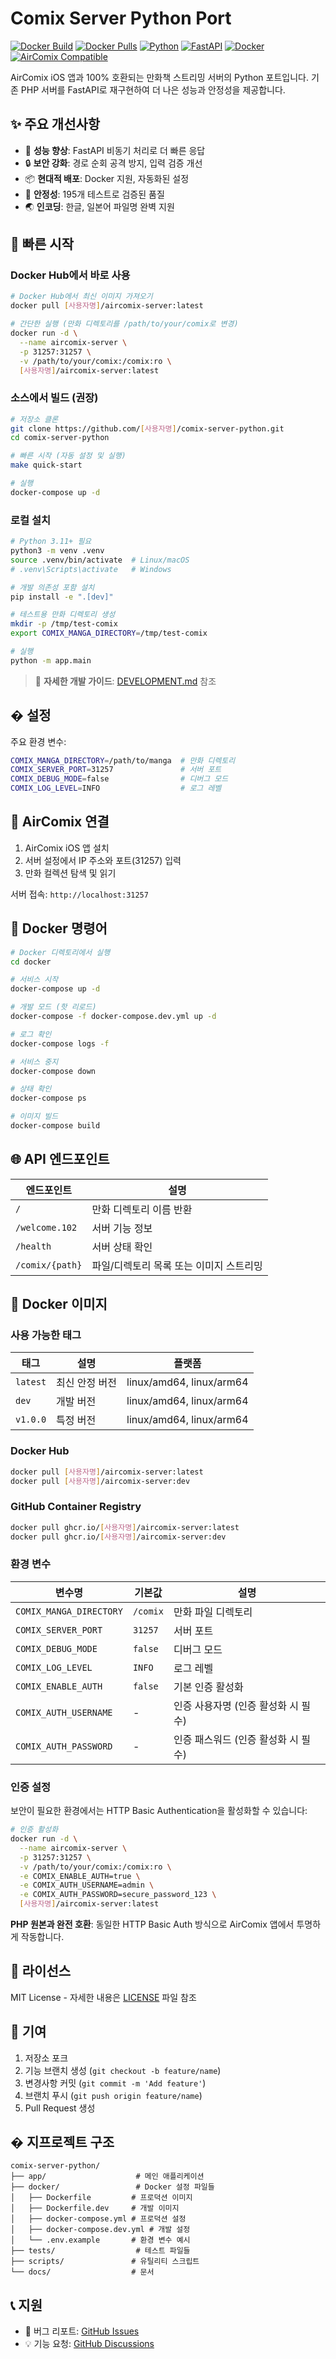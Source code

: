 # Comix Server Python Port


[![Docker Build](https://github.com/[사용자명]/comix-server-python/workflows/Docker%20Build%20and%20Push/badge.svg)](https://github.com/[사용자명]/comix-server-python/actions/workflows/docker-build.yml)
[![Docker Pulls](https://img.shields.io/docker/pulls/[사용자명]/aircomix-server)](https://hub.docker.com/r/[사용자명]/aircomix-server)
[![Python](https://img.shields.io/badge/Python-3.11+-3776AB?style=for-the-badge&logo=python&logoColor=white)](https://www.python.org/)
[![FastAPI](https://img.shields.io/badge/FastAPI-0.104+-009688?style=for-the-badge&logo=fastapi&logoColor=white)](https://fastapi.tiangolo.com/)
[![Docker](https://img.shields.io/badge/Docker-Ready-2496ED?style=for-the-badge&logo=docker&logoColor=white)](https://www.docker.com/)
[![AirComix Compatible](https://img.shields.io/badge/AirComix-100%25%20Compatible-blue?style=for-the-badge)](https://apps.apple.com/app/aircomix/)

AirComix iOS 앱과 100% 호환되는 만화책 스트리밍 서버의 Python 포트입니다. 기존 PHP 서버를 FastAPI로 재구현하여 더 나은 성능과 안정성을 제공합니다.

## ✨ 주요 개선사항

- 🚀 **성능 향상**: FastAPI 비동기 처리로 더 빠른 응답
- 🔒 **보안 강화**: 경로 순회 공격 방지, 입력 검증 개선
- 📦 **현대적 배포**: Docker 지원, 자동화된 설정
- 🧪 **안정성**: 195개 테스트로 검증된 품질
- 🌏 **인코딩**: 한글, 일본어 파일명 완벽 지원

## 🚀 빠른 시작

### Docker Hub에서 바로 사용

```bash
# Docker Hub에서 최신 이미지 가져오기
docker pull [사용자명]/aircomix-server:latest

# 간단한 실행 (만화 디렉토리를 /path/to/your/comix로 변경)
docker run -d \
  --name aircomix-server \
  -p 31257:31257 \
  -v /path/to/your/comix:/comix:ro \
  [사용자명]/aircomix-server:latest
```

### 소스에서 빌드 (권장)

```bash
# 저장소 클론
git clone https://github.com/[사용자명]/comix-server-python.git
cd comix-server-python

# 빠른 시작 (자동 설정 및 실행)
make quick-start

# 실행
docker-compose up -d
```

### 로컬 설치

```bash
# Python 3.11+ 필요
python3 -m venv .venv
source .venv/bin/activate  # Linux/macOS
# .venv\Scripts\activate   # Windows

# 개발 의존성 포함 설치
pip install -e ".[dev]"

# 테스트용 만화 디렉토리 생성
mkdir -p /tmp/test-comix
export COMIX_MANGA_DIRECTORY=/tmp/test-comix

# 실행
python -m app.main
```

> 📖 **자세한 개발 가이드**: [DEVELOPMENT.md](DEVELOPMENT.md) 참조

## � 설정

주요 환경 변수:

```bash
COMIX_MANGA_DIRECTORY=/path/to/manga  # 만화 디렉토리
COMIX_SERVER_PORT=31257               # 서버 포트
COMIX_DEBUG_MODE=false                # 디버그 모드
COMIX_LOG_LEVEL=INFO                  # 로그 레벨
```

## 📱 AirComix 연결

1. AirComix iOS 앱 설치
2. 서버 설정에서 IP 주소와 포트(31257) 입력
3. 만화 컬렉션 탐색 및 읽기

서버 접속: `http://localhost:31257`

## 🐳 Docker 명령어

```bash
# Docker 디렉토리에서 실행
cd docker

# 서비스 시작
docker-compose up -d

# 개발 모드 (핫 리로드)
docker-compose -f docker-compose.dev.yml up -d

# 로그 확인
docker-compose logs -f

# 서비스 중지
docker-compose down

# 상태 확인
docker-compose ps

# 이미지 빌드
docker-compose build
```

## 🌐 API 엔드포인트

| 엔드포인트 | 설명 |
|------------|------|
| `/` | 만화 디렉토리 이름 반환 |
| `/welcome.102` | 서버 기능 정보 |
| `/health` | 서버 상태 확인 |
| `/comix/{path}` | 파일/디렉토리 목록 또는 이미지 스트리밍 |

## 🐳 Docker 이미지

### 사용 가능한 태그

| 태그 | 설명 | 플랫폼 |
|------|------|--------|
| `latest` | 최신 안정 버전 | linux/amd64, linux/arm64 |
| `dev` | 개발 버전 | linux/amd64, linux/arm64 |
| `v1.0.0` | 특정 버전 | linux/amd64, linux/arm64 |

### Docker Hub
```bash
docker pull [사용자명]/aircomix-server:latest
docker pull [사용자명]/aircomix-server:dev
```

### GitHub Container Registry
```bash
docker pull ghcr.io/[사용자명]/aircomix-server:latest
docker pull ghcr.io/[사용자명]/aircomix-server:dev
```

### 환경 변수

| 변수명 | 기본값 | 설명 |
|--------|--------|------|
| `COMIX_MANGA_DIRECTORY` | `/comix` | 만화 파일 디렉토리 |
| `COMIX_SERVER_PORT` | `31257` | 서버 포트 |
| `COMIX_DEBUG_MODE` | `false` | 디버그 모드 |
| `COMIX_LOG_LEVEL` | `INFO` | 로그 레벨 |
| `COMIX_ENABLE_AUTH` | `false` | 기본 인증 활성화 |
| `COMIX_AUTH_USERNAME` | - | 인증 사용자명 (인증 활성화 시 필수) |
| `COMIX_AUTH_PASSWORD` | - | 인증 패스워드 (인증 활성화 시 필수) |

### 인증 설정

보안이 필요한 환경에서는 HTTP Basic Authentication을 활성화할 수 있습니다:

```bash
# 인증 활성화
docker run -d \
  --name aircomix-server \
  -p 31257:31257 \
  -v /path/to/your/comix:/comix:ro \
  -e COMIX_ENABLE_AUTH=true \
  -e COMIX_AUTH_USERNAME=admin \
  -e COMIX_AUTH_PASSWORD=secure_password_123 \
  [사용자명]/aircomix-server:latest
```

**PHP 원본과 완전 호환**: 동일한 HTTP Basic Auth 방식으로 AirComix 앱에서 투명하게 작동합니다.

## 📄 라이선스

MIT License - 자세한 내용은 [LICENSE](LICENSE) 파일 참조

## 🤝 기여

1. 저장소 포크
2. 기능 브랜치 생성 (`git checkout -b feature/name`)
3. 변경사항 커밋 (`git commit -m 'Add feature'`)
4. 브랜치 푸시 (`git push origin feature/name`)
5. Pull Request 생성

## � 지프로젝트 구조

```
comix-server-python/
├── app/                    # 메인 애플리케이션
├── docker/                 # Docker 설정 파일들
│   ├── Dockerfile         # 프로덕션 이미지
│   ├── Dockerfile.dev     # 개발 이미지
│   ├── docker-compose.yml # 프로덕션 설정
│   ├── docker-compose.dev.yml # 개발 설정
│   └── .env.example       # 환경 변수 예시
├── tests/                  # 테스트 파일들
├── scripts/               # 유틸리티 스크립트
└── docs/                  # 문서
```

## 📞 지원

- 🐛 버그 리포트: [GitHub Issues](https://github.com/TeiNam/AirComix-Server-Python/issues)
- 💡 기능 요청: [GitHub Discussions](https://github.com/TeiNam/AirComix-Server-Python/discussions)
